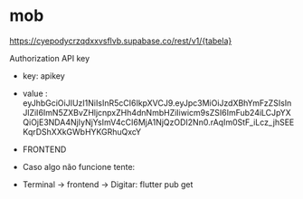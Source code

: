 # mob
https://cyepodycrzqdxxvsflvb.supabase.co/rest/v1/{tabela}

Authorization
API key

- key: apikey
- value : eyJhbGciOiJIUzI1NiIsInR5cCI6IkpXVCJ9.eyJpc3MiOiJzdXBhYmFzZSIsInJlZiI6ImN5ZXBvZHljcnpxZHh4dnNmbHZiIiwicm9sZSI6ImFub24iLCJpYXQiOjE3NDA4NjIyNjYsImV4cCI6MjA1NjQzODI2Nn0.rAqIm0StF_iLcz_jhSEEKqrDShXXkGWbHYKGRhuQxcY

- FRONTEND
- Caso algo não funcione tente:
- Terminal -> frontend -> Digitar: flutter pub get
